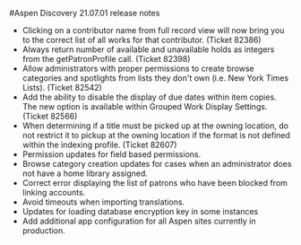 #Aspen Discovery 21.07.01 release notes
- Clicking on a contributor name from full record view will now bring you to the correct list of all works for that contributor. (Ticket 82386)
- Always return number of available and unavailable holds as integers from the getPatronProfile call. (Ticket 82398)
- Allow administrators with proper permissions to create browse categories and spotlights from lists they don't own (i.e. New York Times Lists). (Ticket 82542)
- Add the ability to disable the display of due dates within item copies.  The new option is available within Grouped Work Display Settings. (Ticket 82566)
- When determining if a title must be picked up at the owning location, do not restrict it to pickup at the owning location if the format is not defined within the indexing profile. (Ticket 82607)  
- Permission updates for field based permissions. 
- Browse category creation updates for cases when an administrator does not have a home library assigned. 
- Correct error displaying the list of patrons who have been blocked from linking accounts. 
- Avoid timeouts when importing translations. 
- Updates for loading database encryption key in some instances
- Add additional app configuration for all Aspen sites currently in production. 
